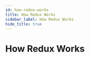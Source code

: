 ```yaml
---
id: how-redux-works
title: How Redux Works
sidebar_label: How Redux Works
hide_title: true
---
```


# How Redux Works
